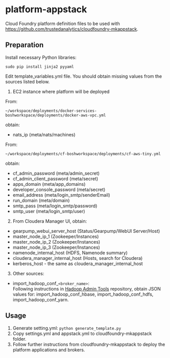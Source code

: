 platform-appstack
=================

Cloud Foundry platform definition files to be used with https://github.com/trustedanalytics/cloudfoundry-mkappstack.

## Preparation

Install necessary Python libraries:
```
sudo pip install jinja2 pyyaml
```

Edit template_variables.yml file.
You should obtain missing values from the sources listed below.

1) EC2 instance where platform will be deployed

From:
```
~/workspace/deployments/docker-services-boshworkspace/deployments/docker-aws-vpc.yml
```
obtain:  
* nats_ip (meta/nats/machines)  

From:
```
~/workspace/deployments/cf-boshworkspace/deployments/cf-aws-tiny.yml
```
obtain:  
* cf_admin_password (meta/admin_secret)  
* cf_admin_client_password (meta/secret)  
* apps_domain (meta/app_domains)  
* developer_console_password (meta/secret)  
* email_address (meta/login_smtp/senderEmail)  
* run_domain (meta/domain)  
* smtp_pass (meta/login_smtp/password)  
* smtp_user (meta/login_smtp/user)  

2) From Cloudera Manager UI, obtain:
* gearpump_webui_server_host (Status/Gearpump/WebUI Server/Host)
* master_node_ip_1 (Zookeeper/Instances)
* master_node_ip_2 (Zookeeper/Instances)
* master_node_ip_3 (Zookeeper/Instances)
* namenode_internal_host (HDFS, Namenode summary)
* cloudera_manager_internal_host (Hosts, search for Cloudera)
* kerberos_host - the same as cloudera_manager_internal_host

3) Other sources:
* import_hadoop_conf_`<broker_name>`:  
Following instructions in [Hadoop Admin Tools](https://github.com/trustedanalytics/hadoop-admin-tools) repository, obtain JSON values for: import_hadoop_conf_hbase, import_hadoop_conf_hdfs, import_hadoop_conf_yarn.

## Usage
1. Generate setting.yml: `python generate_template.py`
1. Copy settings.yml and appstack.yml to cloudfoundry-mkappstack folder.
1. Follow further instructions from cloudfoundry-mkappstack to deploy the platform applications and brokers.
